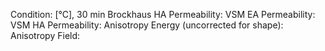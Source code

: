 Condition: [°C], 30 min
Brockhaus HA Permeability: 
VSM EA Permeability: 
VSM HA Permeability: 
Anisotropy Energy (uncorrected for shape): 
Anisotropy Field: 
